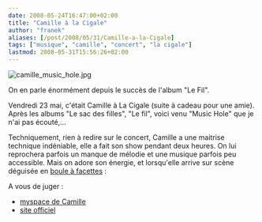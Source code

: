 ```yaml
---
date: 2008-05-24T16:47:00+02:00
title: "Camille à la Cigale"
author: "franek"
aliases: [/post/2008/05/31/Camille-a-la-Cigale]
tags: ["musique", "camille", "concert", "la cigale"]
lastmod: 2008-05-31T15:56:26+02:00
---
```

![camille_music_hole.jpg](https://franek.chicour.net/public/camille_music_hole.jpg)

On en parle énormément depuis le succès de l'album "Le Fil".

Vendredi 23 mai, c'était Camille à La Cigale (suite à cadeau pour une amie). Après les albums "Le sac des filles", "Le fil", voici venu "Music Hole" que je n'ai pas écouté,...

Techniquement, rien à redire sur le concert, Camille a une maitrise technique indéniable, elle a fait son show pendant deux heures. On lui reprochera parfois un manque de mélodie et une musique parfois peu accessible. Mais on adore son énergie, et lorsqu'elle arrive sur scène déguisée en [boule à facettes](http://storage.canalblog.com/15/72/212291/25955745.jpg) :

A vous de juger :

- [myspace de Camille](http://profile.myspace.com/camilleofficial)
- [site officiel](http://www.camille-music.com/)
